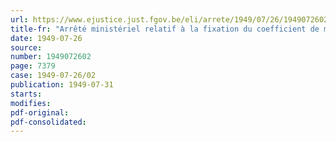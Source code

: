 ```yaml
---
url: https://www.ejustice.just.fgov.be/eli/arrete/1949/07/26/1949072602/justel
title-fr: "Arrêté ministériel relatif à la fixation du coefficient de majoration applicable, pour la détermination des crédits de restauration, au montant des dommages causés aux immeubles par destination, aux biens meublés et aux stocks, affectés à des fins professionnelles, aux besoins d'un culte public, à des fins de philanthropie, d'éducation, d'enseignement ou de prévoyance sociale"
date: 1949-07-26
source:
number: 1949072602
page: 7379
case: 1949-07-26/02
publication: 1949-07-31
starts:
modifies:
pdf-original:
pdf-consolidated:
---
```


